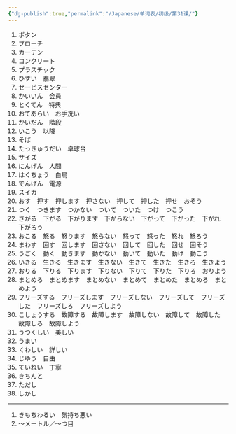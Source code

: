 ```yaml
---
{"dg-publish":true,"permalink":"/Japanese/单词表/初级/第31课/"}
---
```


1. ボタン
2. ブローチ
3. カーテン
4. コンクリート
5. プラスチック
6. ひすい　翡翠
7. セービスセンター
8. かいいん　会員
9. とくてん　特典
10. おてあらい　お手洗い
11. かいだん　階段
12. いこう　以降
13. そば
14. たっきゅうだい　卓球台
15. サイズ
16. にんげん　人間
17. はくちょう　白鳥
18. でんげん　電源
19. スイカ
20. おす　押す　押します　押さない　押して　押した　押せ　おそう
21. つく　つきます　つかない　ついて　ついた　つけ　つこう
22. さがる　下がる　下がります　下がらない　下がって　下がった　下がれ　下がろう
23. おこる　怒る　怒ります　怒らない　怒って　怒った　怒れ　怒ろう
24. まわす　回す　回します　回さない　回して　回した　回せ　回そう
25. うごく　動く　動きます　動かない　動いて　動いた　動け　動こう
26. いきる　生きる　生きます　生きない　生きて　生きた　生きろ　生きよう
27. おりる　下りる　下ります　下りない　下りて　下りた　下りろ　おりよう
28. まとめる　まとめます　まとめない　まとめて　まとめた　まとめろ　まとめよう
29. フリーズする　フリーズします　フリーズしない　フリーズして　フリーズした　フリーズしろ　フリーズしよう
30. こしょうする　故障する　故障します　故障しない　故障して　故障した　故障しろ　故障しよう
31. うつくしい　美しい
32. うまい
33. くわしい　詳しい
34. じゆう　自由
35. ていねい　丁寧
36. きちんと
37. ただし
38. しかし
---
1. きもちわるい　気持ち悪い
2. ～メートル／～つ目